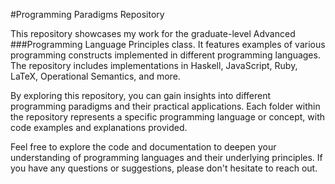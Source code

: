 #Programming Paradigms Repository

This repository showcases my work for the graduate-level Advanced ###Programming Language Principles class. 
It features examples of various programming constructs implemented in different programming languages. 
The repository includes implementations in Haskell, JavaScript, Ruby, LaTeX, Operational Semantics, and more.

By exploring this repository, you can gain insights into different programming paradigms and their practical applications. 
Each folder within the repository represents a specific programming language or concept, with code examples and explanations provided.

Feel free to explore the code and documentation to deepen your understanding of programming languages and their underlying principles. 
If you have any questions or suggestions, please don't hesitate to reach out.

